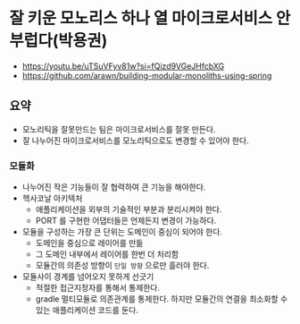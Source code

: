# 잘 키운 모노리스 하나 열 마이크로서비스 안부럽다(박용권)
- https://youtu.be/uTSuVFyv81w?si=fQizd9VGeJHfcbXG
- https://github.com/arawn/building-modular-monoliths-using-spring

## 요약
- 모노리틱을 잘못만드는 팀은 마이크로서비스를 잘못 만든다.
- 잘 나누어진 마이크로서비스를 모노리틱으로도 변경할 수 있어야 한다.

### 모듈화
* 나누어진 작은 기능들이 잘 협력하여 큰 기능을 해야한다.
* 헥사코날 아키텍처
  * 애플리케이션을 외부의 기술적인 부분과 분리시켜야 한다.
  * PORT 를 구현한 어댑터들은 언제든지 변경이 가능하다.
* 모듈을 구성하는 가장 큰 단위는 도메인이 중심이 되어야 한다.
  * 도메인을 중심으로 레이어를 만듦
  * 그 도메인 내부에서 레이어를 한번 더 처리함
  * 모듈간의 의존성 방향이 `단일 방향` 으로만 흘러야 한다.
* 모듈사이 경계를 넘어오지 못하게 선긋기
  * 적절한 접근지정자를 통해서 통제한다.
  * gradle 멀티모듈로 의존관계를 통제한다. 하지만 모듈간의 연결을 최소화할 수 있는 애플리케이션 코드를 둔다.

